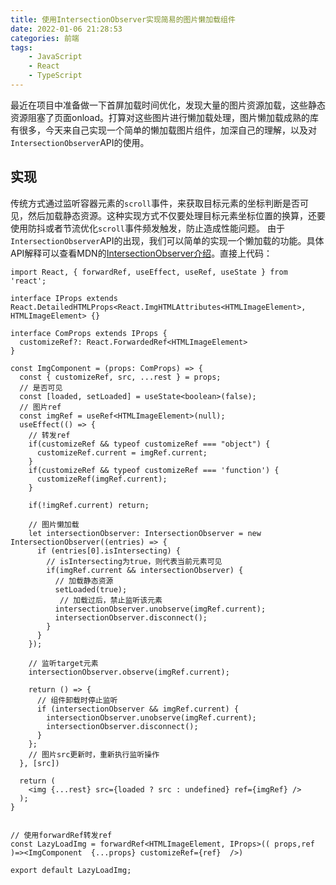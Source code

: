 ```yaml
---
title: 使用IntersectionObserver实现简易的图片懒加载组件
date: 2022-01-06 21:28:53
categories: 前端
tags:
    - JavaScript
    - React
    - TypeScript
---
```

最近在项目中准备做一下首屏加载时间优化，发现大量的图片资源加载，这些静态资源阻塞了页面onload。打算对这些图片进行懒加载处理，图片懒加载成熟的库有很多，今天来自己实现一个简单的懒加载图片组件，加深自己的理解，以及对`IntersectionObserver`API的使用。
<!-- more -->

## 实现
传统方式通过监听容器元素的`scroll`事件，来获取目标元素的坐标判断是否可见，然后加载静态资源。这种实现方式不仅要处理目标元素坐标位置的换算，还要使用防抖或者节流优化`scroll`事件频发触发，防止造成性能问题。
由于`IntersectionObserver`API的出现，我们可以简单的实现一个懒加载的功能。具体API解释可以查看MDN的[IntersectionObserver介绍](https://developer.mozilla.org/zh-CN/docs/Web/API/IntersectionObserver)。直接上代码：

```tsx
import React, { forwardRef, useEffect, useRef, useState } from 'react';

interface IProps extends React.DetailedHTMLProps<React.ImgHTMLAttributes<HTMLImageElement>, HTMLImageElement> {}

interface ComProps extends IProps {
  customizeRef?: React.ForwardedRef<HTMLImageElement>
}

const ImgComponent = (props: ComProps) => {
  const { customizeRef, src, ...rest } = props;
  // 是否可见
  const [loaded, setLoaded] = useState<boolean>(false);
  // 图片ref
  const imgRef = useRef<HTMLImageElement>(null);
  useEffect(() => {
    // 转发ref
    if(customizeRef && typeof customizeRef === "object") {
      customizeRef.current = imgRef.current;
    }
    if(customizeRef && typeof customizeRef === 'function') {
      customizeRef(imgRef.current);
    }

    if(!imgRef.current) return;
    
    // 图片懒加载
    let intersectionObserver: IntersectionObserver = new IntersectionObserver((entries) => {
      if (entries[0].isIntersecting) {
        // isIntersecting为true，则代表当前元素可见
        if(imgRef.current && intersectionObserver) {
          // 加载静态资源
          setLoaded(true);
           // 加载过后，禁止监听该元素
          intersectionObserver.unobserve(imgRef.current);
          intersectionObserver.disconnect();
        }
      }
    });

    // 监听target元素
    intersectionObserver.observe(imgRef.current);

    return () => {
      // 组件卸载时停止监听
      if (intersectionObserver && imgRef.current) {
        intersectionObserver.unobserve(imgRef.current);
        intersectionObserver.disconnect();
      }
    };
    // 图片src更新时，重新执行监听操作
  }, [src])

  return (
    <img {...rest} src={loaded ? src : undefined} ref={imgRef} />
  );
}


// 使用forwardRef转发ref
const LazyLoadImg = forwardRef<HTMLImageElement, IProps>(( props,ref )=><ImgComponent  {...props} customizeRef={ref}  />)

export default LazyLoadImg;
```
